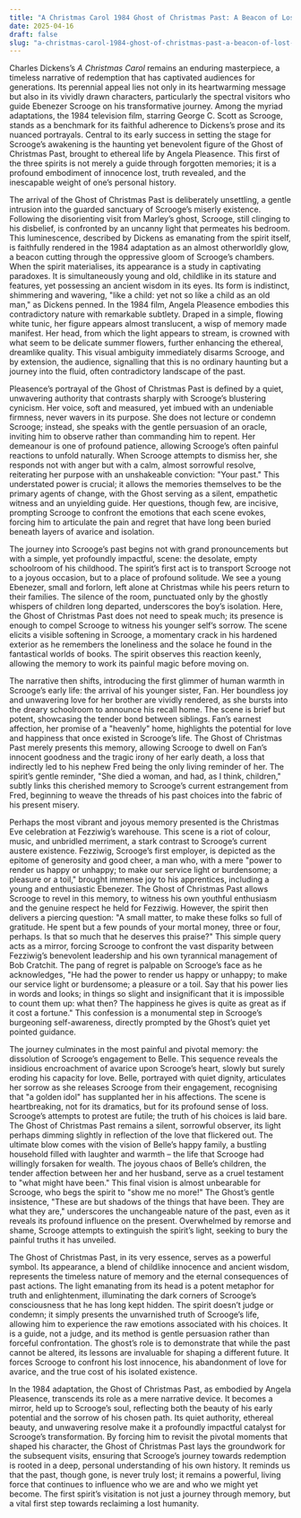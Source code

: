 ```yaml
---
title: "A Christmas Carol 1984 Ghost of Christmas Past: A Beacon of Lost Innocence and Memory"
date: 2025-04-16
draft: false
slug: "a-christmas-carol-1984-ghost-of-christmas-past-a-beacon-of-lost-innocence-and-memory" 
---
```


Charles Dickens’s *A Christmas Carol* remains an enduring masterpiece, a timeless narrative of redemption that has captivated audiences for generations. Its perennial appeal lies not only in its heartwarming message but also in its vividly drawn characters, particularly the spectral visitors who guide Ebenezer Scrooge on his transformative journey. Among the myriad adaptations, the 1984 television film, starring George C. Scott as Scrooge, stands as a benchmark for its faithful adherence to Dickens’s prose and its nuanced portrayals. Central to its early success in setting the stage for Scrooge’s awakening is the haunting yet benevolent figure of the Ghost of Christmas Past, brought to ethereal life by Angela Pleasence. This first of the three spirits is not merely a guide through forgotten memories; it is a profound embodiment of innocence lost, truth revealed, and the inescapable weight of one’s personal history.

The arrival of the Ghost of Christmas Past is deliberately unsettling, a gentle intrusion into the guarded sanctuary of Scrooge’s miserly existence. Following the disorienting visit from Marley’s ghost, Scrooge, still clinging to his disbelief, is confronted by an uncanny light that permeates his bedroom. This luminescence, described by Dickens as emanating from the spirit itself, is faithfully rendered in the 1984 adaptation as an almost otherworldly glow, a beacon cutting through the oppressive gloom of Scrooge’s chambers. When the spirit materialises, its appearance is a study in captivating paradoxes. It is simultaneously young and old, childlike in its stature and features, yet possessing an ancient wisdom in its eyes. Its form is indistinct, shimmering and wavering, "like a child: yet not so like a child as an old man," as Dickens penned. In the 1984 film, Angela Pleasence embodies this contradictory nature with remarkable subtlety. Draped in a simple, flowing white tunic, her figure appears almost translucent, a wisp of memory made manifest. Her head, from which the light appears to stream, is crowned with what seem to be delicate summer flowers, further enhancing the ethereal, dreamlike quality. This visual ambiguity immediately disarms Scrooge, and by extension, the audience, signalling that this is no ordinary haunting but a journey into the fluid, often contradictory landscape of the past.

Pleasence’s portrayal of the Ghost of Christmas Past is defined by a quiet, unwavering authority that contrasts sharply with Scrooge’s blustering cynicism. Her voice, soft and measured, yet imbued with an undeniable firmness, never wavers in its purpose. She does not lecture or condemn Scrooge; instead, she speaks with the gentle persuasion of an oracle, inviting him to observe rather than commanding him to repent. Her demeanour is one of profound patience, allowing Scrooge’s often painful reactions to unfold naturally. When Scrooge attempts to dismiss her, she responds not with anger but with a calm, almost sorrowful resolve, reiterating her purpose with an unshakeable conviction: "Your past." This understated power is crucial; it allows the memories themselves to be the primary agents of change, with the Ghost serving as a silent, empathetic witness and an unyielding guide. Her questions, though few, are incisive, prompting Scrooge to confront the emotions that each scene evokes, forcing him to articulate the pain and regret that have long been buried beneath layers of avarice and isolation.

The journey into Scrooge’s past begins not with grand pronouncements but with a simple, yet profoundly impactful, scene: the desolate, empty schoolroom of his childhood. The spirit’s first act is to transport Scrooge not to a joyous occasion, but to a place of profound solitude. We see a young Ebenezer, small and forlorn, left alone at Christmas while his peers return to their families. The silence of the room, punctuated only by the ghostly whispers of children long departed, underscores the boy’s isolation. Here, the Ghost of Christmas Past does not need to speak much; its presence is enough to compel Scrooge to witness his younger self’s sorrow. The scene elicits a visible softening in Scrooge, a momentary crack in his hardened exterior as he remembers the loneliness and the solace he found in the fantastical worlds of books. The spirit observes this reaction keenly, allowing the memory to work its painful magic before moving on.

The narrative then shifts, introducing the first glimmer of human warmth in Scrooge’s early life: the arrival of his younger sister, Fan. Her boundless joy and unwavering love for her brother are vividly rendered, as she bursts into the dreary schoolroom to announce his recall home. The scene is brief but potent, showcasing the tender bond between siblings. Fan’s earnest affection, her promise of a "heavenly" home, highlights the potential for love and happiness that once existed in Scrooge’s life. The Ghost of Christmas Past merely presents this memory, allowing Scrooge to dwell on Fan’s innocent goodness and the tragic irony of her early death, a loss that indirectly led to his nephew Fred being the only living reminder of her. The spirit’s gentle reminder, "She died a woman, and had, as I think, children," subtly links this cherished memory to Scrooge’s current estrangement from Fred, beginning to weave the threads of his past choices into the fabric of his present misery.

Perhaps the most vibrant and joyous memory presented is the Christmas Eve celebration at Fezziwig’s warehouse. This scene is a riot of colour, music, and unbridled merriment, a stark contrast to Scrooge’s current austere existence. Fezziwig, Scrooge’s first employer, is depicted as the epitome of generosity and good cheer, a man who, with a mere "power to render us happy or unhappy; to make our service light or burdensome; a pleasure or a toil," brought immense joy to his apprentices, including a young and enthusiastic Ebenezer. The Ghost of Christmas Past allows Scrooge to revel in this memory, to witness his own youthful enthusiasm and the genuine respect he held for Fezziwig. However, the spirit then delivers a piercing question: "A small matter, to make these folks so full of gratitude. He spent but a few pounds of your mortal money, three or four, perhaps. Is that so much that he deserves this praise?" This simple query acts as a mirror, forcing Scrooge to confront the vast disparity between Fezziwig’s benevolent leadership and his own tyrannical management of Bob Cratchit. The pang of regret is palpable on Scrooge’s face as he acknowledges, "He had the power to render us happy or unhappy; to make our service light or burdensome; a pleasure or a toil. Say that his power lies in words and looks; in things so slight and insignificant that it is impossible to count them up: what then? The happiness he gives is quite as great as if it cost a fortune." This confession is a monumental step in Scrooge’s burgeoning self-awareness, directly prompted by the Ghost’s quiet yet pointed guidance.

The journey culminates in the most painful and pivotal memory: the dissolution of Scrooge’s engagement to Belle. This sequence reveals the insidious encroachment of avarice upon Scrooge’s heart, slowly but surely eroding his capacity for love. Belle, portrayed with quiet dignity, articulates her sorrow as she releases Scrooge from their engagement, recognising that "a golden idol" has supplanted her in his affections. The scene is heartbreaking, not for its dramatics, but for its profound sense of loss. Scrooge’s attempts to protest are futile; the truth of his choices is laid bare. The Ghost of Christmas Past remains a silent, sorrowful observer, its light perhaps dimming slightly in reflection of the love that flickered out. The ultimate blow comes with the vision of Belle’s happy family, a bustling household filled with laughter and warmth – the life that Scrooge had willingly forsaken for wealth. The joyous chaos of Belle’s children, the tender affection between her and her husband, serve as a cruel testament to "what might have been." This final vision is almost unbearable for Scrooge, who begs the spirit to "show me no more!" The Ghost’s gentle insistence, "These are but shadows of the things that have been. They are what they are," underscores the unchangeable nature of the past, even as it reveals its profound influence on the present. Overwhelmed by remorse and shame, Scrooge attempts to extinguish the spirit’s light, seeking to bury the painful truths it has unveiled.

The Ghost of Christmas Past, in its very essence, serves as a powerful symbol. Its appearance, a blend of childlike innocence and ancient wisdom, represents the timeless nature of memory and the eternal consequences of past actions. The light emanating from its head is a potent metaphor for truth and enlightenment, illuminating the dark corners of Scrooge’s consciousness that he has long kept hidden. The spirit doesn’t judge or condemn; it simply presents the unvarnished truth of Scrooge’s life, allowing him to experience the raw emotions associated with his choices. It is a guide, not a judge, and its method is gentle persuasion rather than forceful confrontation. The ghost’s role is to demonstrate that while the past cannot be altered, its lessons are invaluable for shaping a different future. It forces Scrooge to confront his lost innocence, his abandonment of love for avarice, and the true cost of his isolated existence.

In the 1984 adaptation, the Ghost of Christmas Past, as embodied by Angela Pleasence, transcends its role as a mere narrative device. It becomes a mirror, held up to Scrooge’s soul, reflecting both the beauty of his early potential and the sorrow of his chosen path. Its quiet authority, ethereal beauty, and unwavering resolve make it a profoundly impactful catalyst for Scrooge’s transformation. By forcing him to revisit the pivotal moments that shaped his character, the Ghost of Christmas Past lays the groundwork for the subsequent visits, ensuring that Scrooge’s journey towards redemption is rooted in a deep, personal understanding of his own history. It reminds us that the past, though gone, is never truly lost; it remains a powerful, living force that continues to influence who we are and who we might yet become. The first spirit’s visitation is not just a journey through memory, but a vital first step towards reclaiming a lost humanity.